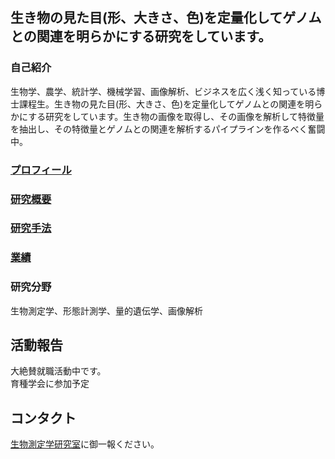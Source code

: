 ## 生き物の見た目(形、大きさ、色)を定量化してゲノムとの関連を明らかにする研究をしています。
### 自己紹介
生物学、農学、統計学、機械学習、画像解析、ビジネスを広く浅く知っている博士課程生。生き物の見た目(形、大きさ、色)を定量化してゲノムとの関連を明らかにする研究をしています。生き物の画像を取得し、その画像を解析して特徴量を抽出し、その特徴量とゲノムとの関連を解析するパイプラインを作るべく奮闘中。
### [プロフィール](/HP-sample/about.md)
### [研究概要](/HP-sample/res.md)
### [研究手法](/HP-sample/metod.md)
### [業績](/HP-sample/gyouseki.md)

### 研究分野
生物測定学、形態計測学、量的遺伝学、画像解析

## 活動報告
大絶賛就職活動中です。  
育種学会に参加予定


## コンタクト
[生物測定学研究室](https://sites.google.com/ut-biomet.org/lbm/ホーム)に御一報ください。


